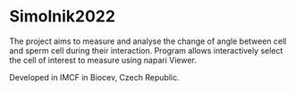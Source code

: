 # Simolnik2022
The project aims to measure and analyse the change of angle between cell and sperm cell during their interaction. Program allows interactively select the cell of interest to measure using napari Viewer.

Developed in IMCF in Biocev, Czech Republic.
